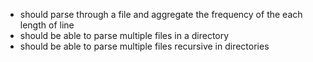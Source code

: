 - should parse through a file and aggregate the frequency of the each length of line
- should be able to parse multiple files in a directory
- should be able to parse multiple files recursive in directories
